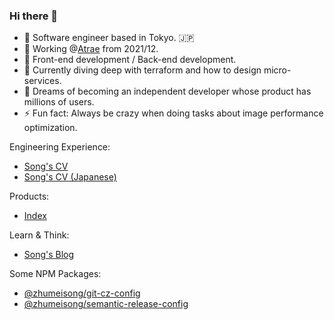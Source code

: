### Hi there 👋
- 🥇 Software engineer based in Tokyo. :jp:
- 🔭 Working @[Atrae](https://atrae.co.jp/) from 2021/12.
- 🦄 Front-end development / Back-end development.
- 🌱 Currently diving deep with terraform and how to design micro-services.
- 🌈 Dreams of becoming an independent developer whose product has millions of users.
- ⚡ Fun fact: Always be crazy when doing tasks about image performance optimization.

Engineering Experience:
- [Song's CV](https://zhumeisongsong.github.io/cv/)
- [Song's CV (Japanese)](https://zhumeisongsong.github.io/cv/ja)

Products:
- [Index](https://zhumeisongsong.github.io/)

Learn & Think:
- [Song's Blog](https://zhumeisongsong.github.io/blog/)

Some NPM Packages:
- [@zhumeisong/git-cz-config](https://www.npmjs.com/package/@zhumeisong/git-cz-config)
- [@zhumeisong/semantic-release-config](https://www.npmjs.com/package/@zhumeisong/semantic-release-config)

<!-- [![Leetcode Stats](https://leetcard.jacoblin.cool/zhumeisongsong)](https://leetcode.com/zhumeisongsong) -->




